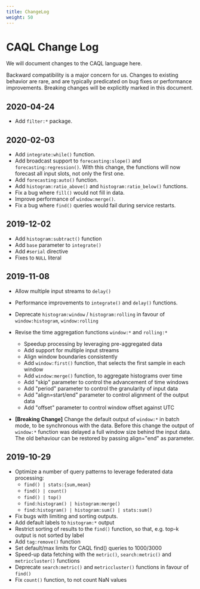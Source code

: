 ```yaml
---
title: ChangeLog
weight: 50
---
```


# CAQL Change Log

We will document changes to the CAQL language here.

Backward compatibility is a major concern for us.
Changes to existing behavior are rare, and are typically predicated on bug fixes or performance improvements.
Breaking changes will be explicitly marked in this document.

## 2020-04-24

- Add `filter:*` package.

## 2020-02-03

- Add `integrate:while()` function.
- Add broadcast support to `forecasting:slope()` and `forecasting:regression()`. With this change, the functions will now forecast all input slots, not only the first one.
- Add `forecasting:auto()` function.
- Add `histogram:ratio_above()` and `histogram:ratio_below()` functions.
- Fix a bug where `fill()` would not fill in data.
- Improve performance of `window:merge()`.
- Fix a bug where `find()` queries would fail during service restarts.

## 2019-12-02

- Add `histogram:subtract()` function
- Add `base` parameter to `integrate()`
- Add `#serial` directive
- Fixes to `NULL` literal

## 2019-11-08

- Allow multiple input streams to `delay()`

- Performance improvements to `integrate()` and `delay()` functions.

- Deprecate `histogram:window` / `histogram:rolling` in favour of `window:histogram`, `window:rolling`

- Revise the time aggregation functions `window:*` and `rolling:*`
  - Speedup processing by leveraging pre-aggregated data
  - Add support for multiple input streams
  - Align window boundaries consistently
  - Add `window:first()` function, that selects the first sample in each window
  - Add `window:merge()` function, to aggregate histograms over time
  - Add "skip" parameter to control the advancement of time windows
  - Add "period" parameter to control the granularity of input data
  - Add "align=start/end" parameter to control alignment of the output data
  - Add "offset" parameter to control window offset against UTC

- **\[Breaking Change\]** 
  Change the default output of `window:*` in batch mode, to be synchronous with the data.
  Before this change the output of `window:*` function was delayed a full window size behind the input data.
  The old behaviour can be restored by passing align="end" as parameter.

## 2019-10-29

- Optimize a number of query patterns to leverage federated data processing:
  - `find() | stats:{sum,mean}`
  - `find() | count()`
  - `find() | top()`
  - `find:histogram() | histogram:merge()`
  - `find:histogram() | histogram:sum() | stats:sum()`
- Fix bugs with limiting and sorting outputs.
- Add default labels to `histogram:*` output
- Restrict sorting of results to the `find()` function, so that, e.g. top-k output is not sorted by label
- Add `tag:remove()` function
- Set default/max limits for CAQL find() queries to 1000/3000
- Speed-up data fetching with the `metric()`, `search:metric()` and `metriccluster()` functions
- Deprecate `search:metric()` and `metriccluster()` functions in favour of `find()`
- Fix `count()` function, to not count NaN values
